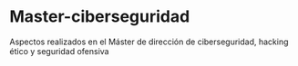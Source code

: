 # Master-ciberseguridad
Aspectos realizados en el Máster de dirección de ciberseguridad, hacking ético y seguridad ofensiva
